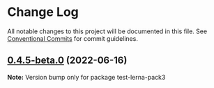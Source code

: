 # Change Log

All notable changes to this project will be documented in this file.
See [Conventional Commits](https://conventionalcommits.org) for commit guidelines.

## [0.4.5-beta.0](https://github.com/Hooked74/test-lerna/compare/v0.4.5-alpha.0...v0.4.5-beta.0) (2022-06-16)

**Note:** Version bump only for package test-lerna-pack3
